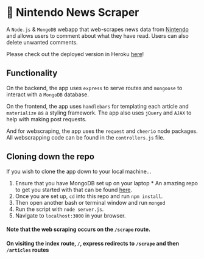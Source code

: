 # :newspaper: Nintendo News Scraper
A `Node.js` &amp; `MongoDB` webapp that web-scrapes news data from [Nintendo](https://www.nintendo.com/whatsnew#all) and allows users to comment about what they have read. Users can also delete unwanted comments.

Please check out the deployed version in Heroku [here](https://secret-sands-39307.herokuapp.com/)!


## Functionality
On the backend, the app uses `express` to serve routes and `mongoose` to interact with a `MongoDB` database.

On the frontend, the app uses `handlebars` for templating each article and `materialize` as a styling framework. The app also uses `jQuery` and `AJAX` to help with making post requests.

And for webscraping, the app uses the `request` and `cheerio` node packages. All webscrapping code can be found in the `controllers.js` file.


## Cloning down the repo
If you wish to clone the app down to your local machine...
  1. Ensure that you have MongoDB set up on your laptop
    * An amazing repo to get you started with that can be found [here](https://github.com/dannyvassallo/mongo_lesson).
  2. Once you are set up, `cd` into this repo and run `npm install`.
  3. Then open another bash or terminal window and run `mongod`
  4. Run the script with `node server.js`.
  5. Navigate to `localhost:3000` in your browser.

#### Note that the web scraping occurs on the `/scrape` route.
#### On visiting the index route, `/`, express redirects to `/scrape` and then `/articles` routes
